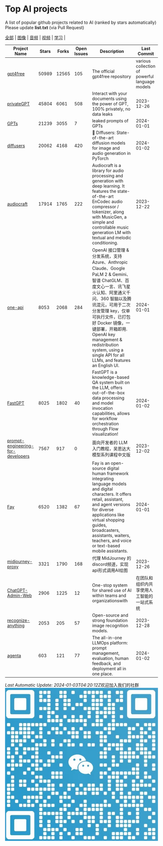 # Top AI projects
A list of popular github projects related to AI (ranked by stars automatically)
Please update **list.txt** (via Pull Request)

<a href="./README.md">全部</a> |   <a href="./READMEpicture.md">图像</a> |   <a href="./READMEaudio.md">音频</a> | <a href="./READMEvideo.md">视频</a> | <a href="./READMElearn.md">学习</a> | 

| Project Name | Stars | Forks | Open Issues | Description | Last Commit |
| ------------ | ----- | ----- | ----------- | ----------- | ----------- |
| [gpt4free](https://github.com/xtekky/gpt4free) | 50989 | 12565 | 105 | The official gpt4free repository | various collection of powerful language models | 2024-01-02 |
| [privateGPT](https://github.com/imartinez/privateGPT) | 45804 | 6061 | 508 | Interact with your documents using the power of GPT, 100% privately, no data leaks | 2023-12-26 |
| [GPTs](https://github.com/linexjlin/GPTs) | 21239 | 3055 | 7 | leaked prompts of GPTs | 2024-01-01 |
| [diffusers](https://github.com/huggingface/diffusers) | 20062 | 4168 | 420 | 🤗 Diffusers: State-of-the-art diffusion models for image and audio generation in PyTorch | 2024-01-02 |
| [audiocraft](https://github.com/facebookresearch/audiocraft) | 17914 | 1765 | 222 | Audiocraft is a library for audio processing and generation with deep learning. It features the state-of-the-art EnCodec audio compressor / tokenizer, along with MusicGen, a simple and controllable music generation LM with textual and melodic conditioning. | 2023-12-22 |
| [one-api](https://github.com/songquanpeng/one-api) | 8053 | 2068 | 284 | OpenAI 接口管理 & 分发系统，支持 Azure、Anthropic Claude、Google PaLM 2 & Gemini、智谱 ChatGLM、百度文心一言、讯飞星火认知、阿里通义千问、360 智脑以及腾讯混元，可用于二次分发管理 key，仅单可执行文件，已打包好 Docker 镜像，一键部署，开箱即用. OpenAI key management & redistribution system, using a single API for all LLMs, and features an English UI. | 2024-01-01 |
| [FastGPT](https://github.com/labring/FastGPT) | 8025 | 1802 | 40 | FastGPT is a knowledge-based QA system built on the LLM, offers out-of-the-box data processing and model invocation capabilities, allows for workflow orchestration through Flow visualization! | 2024-01-02 |
| [prompt-engineering-for-developers](https://github.com/datawhalechina/prompt-engineering-for-developers) | 7567 | 917 | 0 | 面向开发者的 LLM 入门教程，吴恩达大模型系列课程中文版 | 2023-12-02 |
| [Fay](https://github.com/TheRamU/Fay) | 6520 | 1382 | 67 | Fay is an open-source digital human framework integrating language models and digital characters. It offers retail, assistant, and agent versions for diverse applications like virtual shopping guides, broadcasters, assistants, waiters, teachers, and voice or text-based mobile assistants. | 2024-01-01 |
| [midjourney-proxy](https://github.com/novicezk/midjourney-proxy) | 3321 | 1790 | 168 | 代理 MidJourney 的discord频道，实现api形式调用AI绘图 | 2023-12-26 |
| [ChatGPT-Admin-Web](https://github.com/AprilNEA/ChatGPT-Admin-Web) | 2906 | 1225 | 12 | One-stop system for shared use of AI within teams and organizationswith | 在团队和组织内共享使用人工智能的一站式系统 | 2023-12-27 |
| [recognize-anything](https://github.com/xinyu1205/recognize-anything) | 2053 | 205 | 57 | Open-source and strong foundation image recognition models. | 2023-12-28 |
| [agenta](https://github.com/Agenta-AI/agenta) | 603 | 121 | 77 | The all-in-one LLMOps platform: prompt management, evaluation, human feedback, and deployment all in one place. | 2024-01-02 |

*Last Automatic Update: 2024-01-03T04:20:12Z*欢迎加入我们的社群 ![](https://raw.githubusercontent.com/mouuii/picture/master/weichat.jpg) 